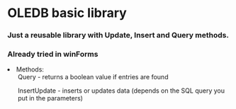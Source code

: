 <h1>OLEDB basic library</h1>

<h3>Just a reusable library with Update, Insert and Query methods.</h3>
<h3>Already tried in  winForms</h3>
<li>Methods:
<ul>Query - returns a boolean value if entries are found</ul>
<ul>InsertUpdate - inserts or updates data (depends on the SQL query you put in the parameters)</ul>
</li>
